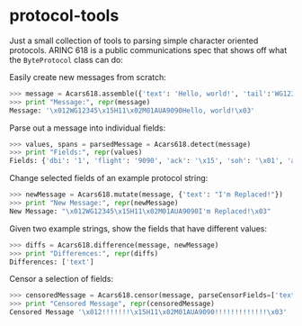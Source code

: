 # protocol-tools

Just a small collection of tools to parsing simple character oriented protocols.
ARINC 618 is a public communications spec that shows off what the `ByteProtocol`
class can do:

Easily create new messages from scratch:
```python
>>> message = Acars618.assemble({'text': 'Hello, world!', 'tail':'WG12345'})
>>> print "Message:", repr(message)
Message: '\x012WG12345\x15H11\x02M01AUA9090Hello, world!\x03'
```

Parse out a message into individual fields:
```python
>>> values, spans = parsedMessage = Acars618.detect(message)
>>> print "Fields:", repr(values)
Fields: {'dbi': '1', 'flight': '9090', 'ack': '\x15', 'soh': '\x01', 'agency': 'UA', 'label': 'H1', 'msn': 'M01A', 'tail': 'WG12345', 'mode': '2', 'text': 'Hello, world!', 'trailer': '\x03', 'sot': '\x02'}
```

Change selected fields of an example protocol string:
```python
>>> newMessage = Acars618.mutate(message, {'text': "I'm Replaced!"})
>>> print "New Message:", repr(newMessage)
New Message: "\x012WG12345\x15H11\x02M01AUA9090I'm Replaced!\x03"
```

Given two example strings, show the fields that have different values:
```python
>>> diffs = Acars618.difference(message, newMessage)
>>> print "Differences:", repr(diffs)
Differences: ['text']
```

Censor a selection of fields:
```python
>>> censoredMessage = Acars618.censor(message, parseCensorFields=['text', 'tail'])
>>> print "Censored Message", repr(censoredMessage)
Censored Message '\x012!!!!!!!\x15H11\x02M01AUA9090!!!!!!!!!!!!!\x03'
```
